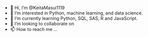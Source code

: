 - 👋 Hi, I’m @KeitaMasui1119
- 👀 I’m interested in Python, machine learning, and data science.
- 🌱 I’m currently learning Python, SQL, SAS, R and JavaScript.
- 💞️ I’m looking to collaborate on 
- 📫 How to reach me ...

<!---
KeitaMasui1119/KeitaMasui1119 is a ✨ special ✨ repository because its `README.md` (this file) appears on your GitHub profile.
You can click the Preview link to take a look at your changes.
--->

